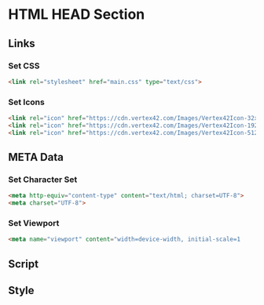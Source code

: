 # HTML HEAD Section  

## Links

### Set CSS 
```html
<link rel="stylesheet" href="main.css" type="text/css">
```

### Set Icons  
```html
<link rel="icon" href="https://cdn.vertex42.com/Images/Vertex42Icon-32x32.png" sizes="32x32">
<link rel="icon" href="https://cdn.vertex42.com/Images/Vertex42Icon-192x192.png" sizes="192x192">
<link rel="icon" href="https://cdn.vertex42.com/Images/Vertex42Icon-512x512.png" sizes="512x512">
```

## META Data  

### Set Character Set  
```html  
<meta http-equiv="content-type" content="text/html; charset=UTF-8">  
<meta charset="UTF-8">  
```  

### Set Viewport  
```html
<meta name="viewport" content="width=device-width, initial-scale=1
```

## Script

## Style

